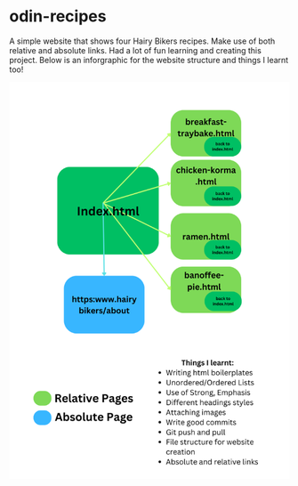 # odin-recipes
A simple website that shows four Hairy Bikers recipes. Make use of both relative and absolute links. Had a lot of fun learning and creating this project. Below is an inforgraphic for the website structure and things I learnt too!

<img src="./images/readme.png" alt="infographic of the website structure">